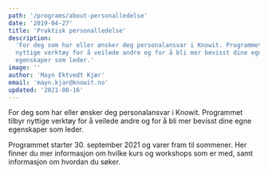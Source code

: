 ```yaml
---
path: '/programs/about-personalledelse'
date: '2019-04-27'
title: 'Praktisk personalledelse'
description:
  'For deg som har eller ønsker deg personalansvar i Knowit. Programmet tilbyr
  nyttige verktøy for å veilede andre og for å bli mer bevisst dine egne
  egenskaper som leder.'
image: ''
author: 'Mayn Ektvedt Kjær'
email: 'mayn.kjar@knowit.no'
updated: '2021-08-16'
---
```


For deg som har eller ønsker deg personalansvar i Knowit. Programmet tilbyr
nyttige verktøy for å veilede andre og for å bli mer bevisst dine egne
egenskaper som leder.

Programmet starter 30. september 2021 og varer fram til sommener. Her finner
du mer informasjon om hvilke kurs og workshops som er med, samt informasjon om
hvordan du søker.
